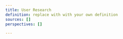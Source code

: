 ```yaml
---
title: User Research
definition: replace with with your own definition
sources: []
perspectives: []

---
```


